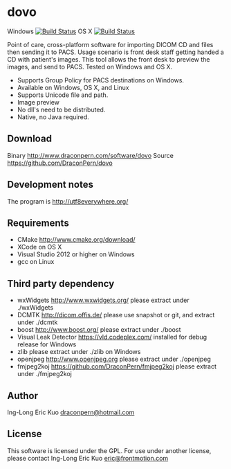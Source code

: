 # dovo
Windows [![Build Status](http://jenkins:8080/buildStatus/icon?job=dovo.win32.release)](http://home.dracopern.com:8080/job/dovo.win32.release) OS X [![Build Status](http://jenkins:8080/buildStatus/icon?job=dovo.osx.release)](http://home.dracopern.com:8080/job/dovo.osx.release/)

Point of care, cross-platform software for importing DICOM CD and files then sending it to PACS. Usage scenario is front desk staff getting handed a CD with patient's images.  This tool allows the front desk to preview the images, and send to PACS.  Tested on Windows and OS X.

- Supports Group Policy for PACS destinations on Windows.
- Available on Windows, OS X, and Linux
- Supports Unicode file and path.
- Image preview
- No dll's need to be distributed.
- Native, no Java required.

## Download
Binary http://www.draconpern.com/software/dovo
Source https://github.com/DraconPern/dovo

## Development notes
The program is http://utf8everywhere.org/

## Requirements
- CMake http://www.cmake.org/download/
- XCode on OS X
- Visual Studio 2012 or higher on Windows
- gcc on Linux

## Third party dependency
- wxWidgets http://www.wxwidgets.org/ please extract under ./wxWidgets
- DCMTK http://dicom.offis.de/ please use snapshot or git, and extract under ./dcmtk
- boost http://www.boost.org/ please extract under ./boost
- Visual Leak Detector https://vld.codeplex.com/ installed for debug release for Windows
- zlib please extract under ./zlib on Windows
- openjpeg http://www.openjpeg.org please extract under ./openjpeg
- fmjpeg2koj https://github.com/DraconPern/fmjpeg2koj please extract under ./fmjpeg2koj

## Author
Ing-Long Eric Kuo <draconpern@hotmail.com>

## License
This software is licensed under the GPL.  For use under another license, please contact Ing-Long Eric Kuo <eric@frontmotion.com>
